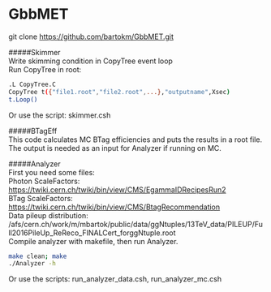 # GbbMET<br>

git clone https://github.com/bartokm/GbbMET.git

#####Skimmer<br>
Write skimming condition in CopyTree event loop<br>
Run CopyTree in root:<br>
```bash
.L CopyTree.C
CopyTree t({"file1.root","file2.root",...},"outputname",Xsec)
t.Loop()
```
Or use the script: skimmer.csh

#####BTagEff<br>
This code calculates MC BTag efficiencies and puts the results in a root file.<br>
The output is needed as an input for Analyzer if running on MC.<br>

#####Analyzer<br>
First you need some files:<br>
Photon ScaleFactors: https://twiki.cern.ch/twiki/bin/view/CMS/EgammaIDRecipesRun2<br>
BTag ScaleFactors: https://twiki.cern.ch/twiki/bin/view/CMS/BtagRecommendation<br>
Data pileup distribution: /afs/cern.ch/work/m/mbartok/public/data/ggNtuples/13TeV_data/PILEUP/Full2016PileUp_ReReco_FINALCert_forggNtuple.root<br>
Compile analyzer with makefile, then run Analyzer.<br>
```bash
make clean; make
./Analyzer -h
```
Or use the scripts: run_analyzer_data.csh, run_analyzer_mc.csh
